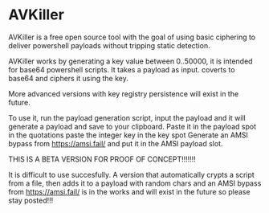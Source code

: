 # AVKiller
AVKiller is a free open source tool with the goal of using basic ciphering to deliver powershell payloads without tripping static detection. 

AVKiller works by generating a key value between 0..50000, it is intended for base64 powershell scripts. It takes a payload 
as input. coverts to base64 and ciphers it using the key. 

More advanced versions with key registry persistence will exist in the future.

To use it, run the payload generation script, input the payload and it will generate a payload and save to your clipboard. Paste it in the payload spot in the quotations
paste the integer key in the key spot
Generate an AMSI bypass from https://amsi.fail/ and put it in the AMSI payload slot. 

THIS IS A BETA VERSION FOR PROOF OF CONCEPT!!!!!!!

It is difficult to use succesfully. A version that automatically crypts a script from a file, then adds it to a payload with random chars and 
an AMSI bypass from https://amsi.fail/ is in the works and will exist in the future so please stay posted!!!

